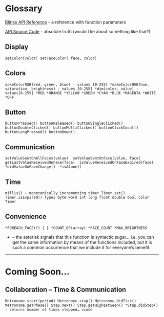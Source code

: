 # Glossary

[Blinks API Reference](api.md) - a reference with function parameters


[API Source Code](https://github.com/Move38/Move38-Arduino-Platform) - absolute truth (would I lie about something like that?)

## Display

`setColor(color)
setFaceColor( face, color)`

## Colors

`makeColorRGB(red, green, blue) - values [0-255]
*makeColorHSB(hue, saturation, brightness) - values [0-255]
*dim(color, value) - values[0-255]
*RED
*ORANGE
*YELLOW
*GREEN
*CYAN
*BLUE
*MAGENTA
*WHITE
*OFF`

## Button

`buttonPressed()
buttonReleased()
buttonSingleClicked()
buttonDoubleClicked()
buttonMultiClicked()
buttonClickCount()
buttonLongPressed()
buttonDown()`

## Communication

`setValueSentOnAllFaces(value) 
setValueSentOnFace(value, face)
getLastValueReceivedOnFace(face) 
isValueReceivedOnFaceExpired(face)
*didValueOnFaceChange() 
*isAlone()`

## Time

`millis() - monotonically incrementing timer
Timer.set()
Timer.isExpired()
Types
byte
word
int
long
float
double
bool
Color
Timer`

## Convenience

`*FOREACH_FACE(f) { }
*COUNT_OF(array)
*FACE_COUNT
*MAX_BRIGHTNESS`

* – the asterisk signals that this function is syntactic sugar… i.e. you can get the same information by means of the functions included, but it is such a common occurrence that we include it for everyone’s benefit.


----------
# Coming Soon…
## Collaboration – Time & Communication

`Metronome.start(period)
Metronome.stop()
Metronome.didTick()
Metronome.getPhase()
Step.next()
Step.getHighestSeen()
*Step.didStep() - returns number of times stepped… since`
